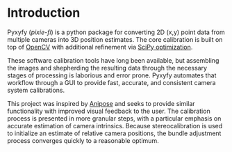 
# Introduction

Pyxyfy (*pixie-fi*) is a python package for converting 2D (x,y) point data from multiple cameras into 3D position estimates. The core calibration is built on top of [OpenCV](https://docs.opencv.org/4.x/dc/dbb/tutorial_py_calibration.html) with additional refinement via [SciPy optimization](https://scipy-cookbook.readthedocs.io/items/bundle_adjustment.html). 

These software calibration tools have long been available, but assembling the images and shepherding the resulting data through the necessary stages of processing is laborious and error prone. Pyxyfy automates that workflow through a GUI to provide fast, accurate, and consistent camera system calibrations.


This project was inspired by [Anipose](https://www.sciencedirect.com/science/article/pii/S2211124721011797https://www.sciencedirect.com/science/article/pii/S2211124721011797) and seeks to provide similar functionality with improved visual feedback to the user. The calibration process is presented in more granular steps, with a particular emphasis on accurate estimation of camera intrinsics. Because stereocalibration is used to initialize an estimate of relative camera positions, the bundle adjustment process converges quickly to a reasonable optimum.

